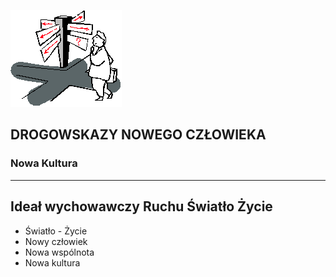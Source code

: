 ![Drogowskazy](img/drogowskaz.gif)
## DROGOWSKAZY NOWEGO CZŁOWIEKA
### Nowa Kultura

--- 

## Ideał wychowawczy Ruchu Światło Życie
- Światło - Życie
- Nowy człowiek
- Nowa wspólnota
- Nowa kultura <!-- .element: class="fragment" -->
